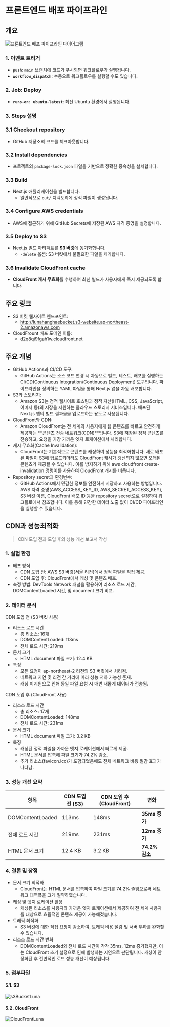 # 프론트엔드 배포 파이프라인

## 개요

![프론트엔드 배포 파이프라인 다이어그램](/public/cloudFront.png)

### 1. **이벤트 트리거**

- **`push`**: `main` 브랜치에 코드가 푸시되면 워크플로우가 실행됩니다.
- **`workflow_dispatch`**: 수동으로 워크플로우를 실행할 수도 있습니다.

### 2. **Job: Deploy**

- **`runs-on: ubuntu-latest`**: 최신 Ubuntu 환경에서 실행됩니다.

### 3. **Steps 설명**

### 3.1 **Checkout repository**

- GitHub 저장소의 코드를 체크아웃합니다.

### 3.2 **Install dependencies**

- 프로젝트의 `package-lock.json` 파일을 기반으로 정확한 종속성을 설치합니다.

### 3.3 **Build**

- Next.js 애플리케이션을 빌드합니다.
  - 일반적으로 `out/` 디렉토리에 정적 파일이 생성됩니다.

### 3.4 **Configure AWS credentials**

- AWS에 접근하기 위해 GitHub Secrets에 저장된 AWS 자격 증명을 설정합니다.

### 3.5 **Deploy to S3**

- Next.js 빌드 아티팩트를 **S3 버킷**에 동기화합니다.
  - `-delete` 옵션: S3 버킷에서 불필요한 파일을 제거합니다.

### 3.6 **Invalidate CloudFront cache**

- **CloudFront 캐시 무효화**를 수행하여 최신 빌드가 사용자에게 즉시 제공되도록 합니다.

## 주요 링크

- S3 버킷 웹사이트 엔드포인트:
  - http://lunahanghaebucket.s3-website.ap-northeast-2.amazonaws.com
- CloudFrount 배포 도메인 이름:
  - d2q8qi9fgah1w.cloudfront.net

## 주요 개념

- GitHub Actions과 CI/CD 도구:
  - GitHub Actions는 소스 코드 변경 시 자동으로 빌드, 테스트, 배포를 실행하는 CI/CD(Continuous Integration/Continuous Deployment) 도구입니다. 파이프라인을 정의하는 YAML 파일을 통해 Next.js 앱을 자동 배포합니다.
- S3와 스토리지:
  - Amazon S3는 정적 웹사이트 호스팅과 정적 자산(HTML, CSS, JavaScript, 이미지 등)의 저장을 지원하는 클라우드 스토리지 서비스입니다. 배포된 Next.js 앱의 빌드 결과물을 업로드하는 용도로 사용됩니다.
- CloudFront와 CDN:
  - Amazon CloudFront는 전 세계의 사용자에게 웹 콘텐츠를 빠르고 안전하게 제공하는 **콘텐츠 전송 네트워크(CDN)**입니다. S3에 저장된 정적 콘텐츠를 전송하고, 요청을 가장 가까운 엣지 로케이션에서 처리합니다.
- 캐시 무효화(Cache Invalidation):
  - CloudFront는 기본적으로 콘텐츠를 캐싱하여 성능을 최적화합니다. 새로 배포된 파일이 S3에 업로드되더라도 CloudFront 캐시가 갱신되지 않으면 오래된 콘텐츠가 제공될 수 있습니다. 이를 방지하기 위해 aws cloudfront create-invalidation 명령어를 사용하여 CloudFront 캐시를 비웁니다.
- Repository secret과 환경변수:
  - GitHub Actions에서 민감한 정보를 안전하게 저장하고 사용하는 방법입니다. AWS 자격 증명(AWS_ACCESS_KEY_ID, AWS_SECRET_ACCESS_KEY), S3 버킷 이름, CloudFront 배포 ID 등을 repository secret으로 설정하여 워크플로에서 참조합니다. 이를 통해 민감한 데이터 노출 없이 CI/CD 파이프라인을 실행할 수 있습니다.

## CDN과 성능최적화

> CDN 도입 전과 도입 후의 성능 개선 보고서 작성

### 1. 실험 환경

- 배포 방식
  - CDN 도입 전: AWS S3 버킷(서울 리전)에서 정적 파일을 직접 제공.
  - CDN 도입 후: CloudFront에서 캐싱 및 콘텐츠 배포.
- 측정 방법: DevTools Network 패널을 활용하여 리소스 로드 시간, DOMContentLoaded 시간, 및 document 크기 비교.

### 2. 데이터 분석

CDN 도입 전 (S3 버킷 사용)

- 리소스 로드 시간
  - 총 리소스: 16개
  - DOMContentLoaded: 113ms
  - 전체 로드 시간: 219ms
- 문서 크기
  - HTML document 파일 크기: 12.4 KB
- 특징
  - 모든 요청이 ap-northeast-2 리전의 S3 버킷에서 처리됨.
  - 네트워크 지연 및 리전 간 거리에 따라 성능 저하 가능성 존재.
  - 캐싱 미지원으로 인해 동일 파일 요청 시 매번 새롭게 데이터가 전송됨.

CDN 도입 후 (CloudFront 사용)

- 리소스 로드 시간
  - 총 리소스: 17개
  - DOMContentLoaded: 148ms
  - 전체 로드 시간: 231ms
- 문서 크기
  - HTML document 파일 크기: 3.2 KB
- 특징
  - 캐싱된 정적 파일을 가까운 엣지 로케이션에서 빠르게 제공.
  - HTML 문서를 압축해 파일 크기가 74.2% 감소.
  - 추가 리소스(favicon.ico)가 포함되었음에도 전체 네트워크 비용 절감 효과가 나타남.

### 3. 성능 개선 요약

| **항목**         | **CDN 도입 전 (S3)** | **CDN 도입 후 (CloudFront)** | **변화**       |
| ---------------- | -------------------- | ---------------------------- | -------------- |
| DOMContentLoaded | 113ms                | 148ms                        | **35ms 증가**  |
| 전체 로드 시간   | 219ms                | 231ms                        | **12ms 증가**  |
| HTML 문서 크기   | 12.4 KB              | 3.2 KB                       | **74.2% 감소** |

### 4. 결론 및 장점

- 문서 크기 최적화
  - CloudFront는 HTML 문서를 압축하여 파일 크기를 74.2% 줄임으로써 네트워크 대역폭을 크게 절약하였습니다.
- 캐싱 및 엣지 로케이션 활용
  - 캐싱된 리소스를 사용자와 가까운 엣지 로케이션에서 제공하여 전 세계 사용자를 대상으로 효율적인 콘텐츠 제공이 가능해졌습니다.
- 트래픽 최적화
  - S3 버킷에 대한 직접 요청이 감소하여, 트래픽 비용 절감 및 서버 부하를 완화할 수 있습니다.
- 리소스 로드 시간 변화
  - DOMContentLoaded와 전체 로드 시간이 각각 35ms, 12ms 증가했지만, 이는 CloudFront 초기 설정으로 인해 발생하는 지연으로 판단됩니다. 캐싱이 안정화된 후 전반적인 로드 성능 개선이 예상됩니다.

### 5. 첨부파일

#### 5.1. S3

![s3BucketLuna](/public/s3.png)

#### 5.2. CloudFront

![CloudFrontLuna](/public/cloudFront.png)

